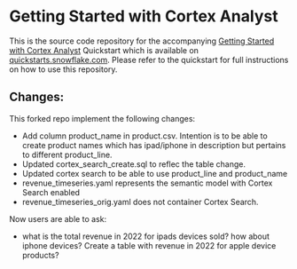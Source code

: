 # Getting Started with Cortex Analyst

This is the source code repository for the accompanying [Getting Started with Cortex Analyst](https://quickstarts.snowflake.com/guide/getting_started_with_cortex_analyst/index.html) Quickstart which is available on [quickstarts.snowflake.com](https://quickstarts.snowflake.com). Please refer to the quickstart for full instructions on how to use this repository.

## Changes:
This forked repo implement the following changes:
- Add column product_name in product.csv. Intention is to be able to create product names which has ipad/iphone in description but pertains to different product_line.
- Updated cortex_search_create.sql to reflec the table change.
- Updated cortex search to be able to use product_line and product_name
- revenue_timeseries.yaml represents the semantic model with Cortex Search enabled
- revenue_timeseries_orig.yaml does not container Cortex Search. 

Now users are able to ask:
- what is the total revenue in 2022 for ipads devices sold? how about iphone devices? Create a table with revenue in 2022 for apple device products?



